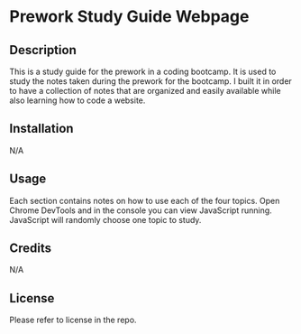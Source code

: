 # Prework Study Guide Webpage

## Description

This is a study guide for the prework in a coding bootcamp. It is used to study the notes taken during the prework for the bootcamp. I built it in order to have a collection of notes that are organized and easily available while also learning how to code a website.

## Installation

N/A

## Usage

Each section contains notes on how to use each of the four topics. Open Chrome DevTools and in the console you can view JavaScript running. JavaScript will randomly choose one topic to study. 

## Credits

N/A

## License

Please refer to license in the repo.